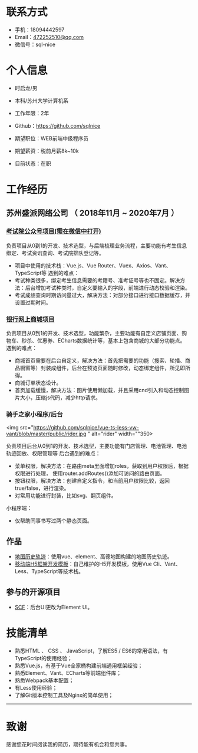 
# 联系方式

- 手机：18094442597
- Email：472252510@qq.com
- 微信号：sql-nice


# 个人信息

 - 时启龙/男 
 - 本科/苏州大学计算机系
 - 工作年限：2年
 - Github：https://github.com/sqlnice

 - 期望职位：WEB前端中级程序员
 - 期望薪资：税前月薪8k~10k
 - 目前状态：在职


# 工作经历

## 苏州盛派网络公司 （ 2018年11月 ~ 2020年7月 ）

### [考试院公众号项目(需在微信中打开)](http://wx.szjyksy.com/home)
负责项目从0到1的开发、技术选型，与后端梳理业务流程，主要功能有考生信息绑定、考试资讯查询、考试院排队登记等。
- 项目中使用的技术栈：Vue.js、Vue Router、Vuex、Axios、Vant、TypeScript等
遇到的难点：
- 考试种类很多，绑定考生信息需要的考籍号、准考证号等也不固定。解决方法：后台增加考试种类时，自定义要输入的字段，前端进行动态校验和渲染。
- 考试成绩查询时期访问量过大，解决方法：对部分接口进行接口数据缓存，并设置过期时间。
### [银行网上商城项目](http://icbc.zechao888.com/App#/)
负责项目从0到1的开发、技术选型，功能繁杂，主要功能有自定义店铺页面、购物车、秒杀、优惠券、ECharts数据统计等，基本上包含商城的大部分功能点。
遇到的难点：
- 商城首页需要在后台自定义，解决方法：首先把需要的功能（搜索、轮播、商品橱窗等）封装成组件，后台在预览页面随时修改，动态绑定组件，所见即所得。
- 商城订单状态设计。
- 首页加载缓慢，解决方法：图片使用懒加载，并且采用cnd引入和动态控制图片大小，压缩js代码，减少http请求。


### 骑手之家小程序/后台

  <img src="https://github.com/sqlnice/vue-ts-less-vw-vant/blob/master/public/rider.jpg " alt="rider" width=""350>
  
  负责项目后台从0到1的开发、技术选型，主要功能有门店管理、电池管理、电池轨迹回放、权限管理等
  后台遇到的难点：
 - 菜单权限，解决方法：在路由meta里面增加roles，获取到用户权限后，根据权限进行处理， 使用router.addRoutes()添加可访问的路由页面。
 - 按钮权限，解决方法：创建自定义指令，和当前用户权限比较，返回true/false，进行渲染。
 - 对常用功能进行封装，比如svg、翻页组件。
 
  小程序端：
  -  仅帮助同事书写过两个静态页面。


  
## 作品

  - [地图历史轨迹](https://github.com/sqlnice/vue-element-AMap)：使用vue、element、高德地图构建的地图历史轨迹。
  - [移动端H5框架开发模板](https://github.com/sqlnice/vue-ts-less-vw-vant)：自己维护的H5开发模板，使用Vue Cli、Vant、Less、TypeScript等技术栈。
## 参与的开源项目

  - [SCF](https://github.com/SenparcCoreFramework/SCF/tree/Developer-RazorPage-DDD)：后台UI更改为Element UI。

# 技能清单

- 熟悉HTML 、 CSS 、 JavaScript，了解ES5 / ES6的常用语法，有 TypeScript的使用经验；
- 熟悉Vue.js，有基于Vue全家桶构建前端通用框架经验；
- 熟悉Element、Vant、ECharts等前端组件库；
- 熟悉Webpack基本配置；
- 有Less使用经验；
- 了解Git版本控制工具及Nginx的简单使用；
      
---      
# 致谢
感谢您花时间阅读我的简历，期待能有机会和您共事。
      
